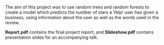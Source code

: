 The aim of this project was to use random trees and random forests to create a model which predicts the number of stars a Yelp! user has given a business, using information about the user as well as the words used in the review. 

**Report.pdf** contains the final project report, and **Slideshow.pdf** contains presentation slides for an accompanying talk. 
